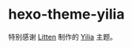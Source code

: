 hexo-theme-yilia
================

特别感谢 [Litten](http://litten.github.io/) 制作的 [Yilia](https://github.com/litten/hexo-theme-yilia) 主题。